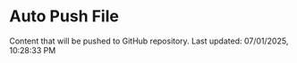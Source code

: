 # Auto Push File

Content that will be pushed to GitHub repository.
Last updated: 07/01/2025, 10:28:33 PM